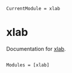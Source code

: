 ```@meta
CurrentModule = xlab
```

# xlab

Documentation for [xlab](https://github.com/proscrite/xlab.jl).

```@index
```

```@autodocs
Modules = [xlab]
```
